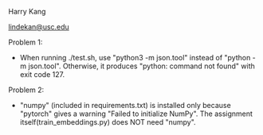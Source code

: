 Harry Kang

lindekan@usc.edu

Problem 1:
- When running ./test.sh, use "python3 -m json.tool" instead of "python -m json.tool". Otherwise, it produces "python: command not found" with exit code 127.

Problem 2:
- "numpy" (included in requirements.txt) is installed only because "pytorch" gives a warning "Failed to initialize NumPy". The assignment itself(train_embeddings.py) does NOT need "numpy".